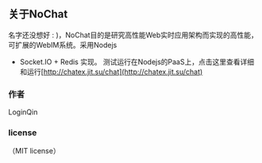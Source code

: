## 关于NoChat
   名字还没想好 : )，NoChat目的是研究高性能Web实时应用架构而实现的高性能，可扩展的WebIM系统。采用Nodejs
+ Socket.IO + Redis 实现。
测试运行在Nodejs的PaaS上，点击这里查看详细和运行[http://chatex.jit.su/chat](http://chatex.jit.su/chat)

### 作者
  LoginQin
### license 
（MIT license）
 
